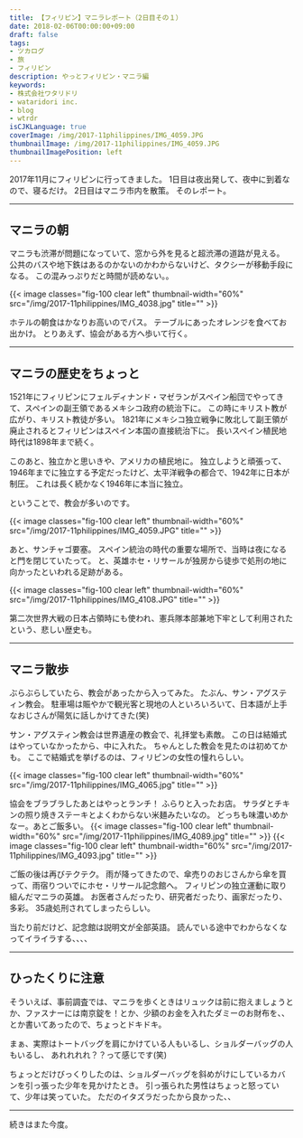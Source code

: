 ```yaml
---
title: 【フィリピン】マニラレポート（2日目その１）
date: 2018-02-06T00:00:00+09:00
draft: false
tags:
- ツカログ
- 旅
- フィリピン
description: やっとフィリピン・マニラ編
keywords:
- 株式会社ワタリドリ
- wataridori inc.
- blog
- wtrdr
isCJKLanguage: true
coverImage: /img/2017-11philippines/IMG_4059.JPG
thumbnailImage: /img/2017-11philippines/IMG_4059.JPG
thumbnailImagePosition: left
---
```

2017年11月にフィリピンに行ってきました。
1日目は夜出発して、夜中に到着なので、寝るだけ。
2日目はマニラ市内を散策。
そのレポート。

------
## マニラの朝
マニラも渋滞が問題になっていて、窓から外を見ると超渋滞の道路が見える。
公共のバスや地下鉄はあるのかないのかわからないけど、タクシーが移動手段になる。
この混みっぷりだと時間が読めない。。

{{< image classes="fig-100 clear left" thumbnail-width="60%" src="/img/2017-11philippines/IMG_4038.jpg" title="" >}} 

ホテルの朝食はかなりお高いのでパス。
テーブルにあったオレンジを食べてお出かけ。
とりあえず、協会がある方へ歩いて行く。

------
## マニラの歴史をちょっと
1521年にフィリピンにフェルディナンド・マゼランがスペイン船団でやってきて、スペインの副王領であるメキシコ政府の統治下に。
この時にキリスト教が広がり、キリスト教徒が多い。
1821年にメキシコ独立戦争に敗北して副王領が廃止されるとフィリピンはスペイン本国の直接統治下に。
長いスペイン植民地時代は1898年まで続く。

このあと、独立かと思いきや、アメリカの植民地に。
独立しようと頑張って、1946年までに独立する予定だったけど、太平洋戦争の都合で、1942年に日本が制圧。
これは長く続かなく1946年に本当に独立。

ということで、教会が多いのです。


{{< image classes="fig-100 clear left" thumbnail-width="60%" src="/img/2017-11philippines/IMG_4059.JPG" title="" >}} 


あと、サンチャゴ要塞。
スペイン統治の時代の重要な場所で、当時は夜になると門を閉じていたって。
と、英雄ホセ・リサールが独房から徒歩で処刑の地に向かったといわれる足跡がある。

{{< image classes="fig-100 clear left" thumbnail-width="60%" src="/img/2017-11philippines/IMG_4108.JPG" title="" >}} 

第二次世界大戦の日本占領時にも使われ、憲兵隊本部兼地下牢として利用されたという、悲しい歴史も。


------
## マニラ散歩

ぶらぶらしていたら、教会があったから入ってみた。
たぶん、サン・アグスティン教会。
駐車場は賑やかで観光客と現地の人といろいろいて、日本語が上手なおじさんが陽気に話しかけてきた(笑)

サン・アグスティン教会は世界遺産の教会で、礼拝堂も素敵。
この日は結婚式はやっていなかったから、中に入れた。
ちゃんとした教会を見たのは初めてかも。
ここで結婚式を挙げるのは、フィリピンの女性の憧れらしい。

{{< image classes="fig-100 clear left" thumbnail-width="60%" src="/img/2017-11philippines/IMG_4065.jpg" title="" >}} 

協会をブラブラしたあとはやっとランチ！
ふらりと入ったお店。
サラダとチキンの照り焼きステーキとよくわからない米麺みたいなの。
どっちも味濃いめかなー。あとご飯多い。
{{< image classes="fig-100 clear left" thumbnail-width="60%" src="/img/2017-11philippines/IMG_4089.jpg" title="" >}} 
{{< image classes="fig-100 clear left" thumbnail-width="60%" src="/img/2017-11philippines/IMG_4093.jpg" title="" >}} 

ご飯の後は再びテクテク。
雨が降ってきたので、傘売りのおじさんから傘を買って、雨宿りついでにホセ・リサール記念館へ。
フィリピンの独立運動に取り組んだマニラの英雄。
お医者さんだったり、研究者だったり、画家だったり、多彩。
35歳処刑されてしまったらしい。

当たり前だけど、記念館は説明文が全部英語。
読んでいる途中でわからなくなってイライラする、、、、

------
## ひったくりに注意

そういえば、事前調査では、マニラを歩くときはリュックは前に抱えましょうとか、ファスナーには南京錠を！とか、少額のお金を入れたダミーのお財布を、、とか書いてあったので、ちょっとドキドキ。

まぁ、実際はトートバッグを肩にかけている人もいるし、ショルダーバッグの人もいるし、
あれれれれ？？って感じです(笑)

ちょっとだけびっくりしたのは、ショルダーバッグを斜めがけにしているカバンを引っ張った少年を見かけたとき。
引っ張られた男性はちょっと怒っていて、少年は笑っていた。
ただのイタズラだったから良かった、、

------
続きはまた今度。





